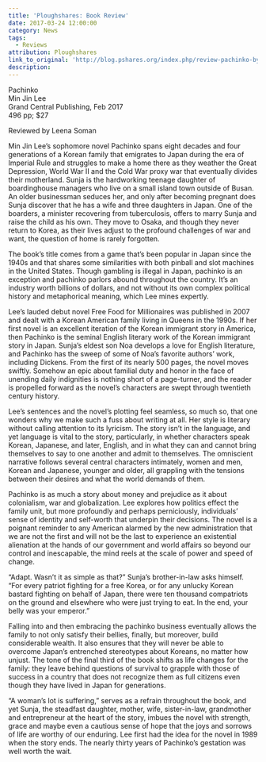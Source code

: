 ```yaml
---
title: 'Ploughshares: Book Review'
date: 2017-03-24 12:00:00
category: News
tags:
  - Reviews
attribution: Ploughshares
link_to_original: 'http://blog.pshares.org/index.php/review-pachinko-by-min-jin-lee/'
description:
---
```



Pachinko
<br>Min Jin Lee
<br>Grand Central Publishing, Feb 2017
<br>496 pp; $27

Reviewed by Leena Soman

Min Jin Lee’s sophomore novel Pachinko spans eight decades and four generations of a Korean family that emigrates to Japan during the era of Imperial Rule and struggles to make a home there as they weather the Great Depression, World War II and the Cold War proxy war that eventually divides their motherland. Sunja is the hardworking teenage daughter of boardinghouse managers who live on a small island town outside of Busan. An older businessman seduces her, and only after becoming pregnant does Sunja discover that he has a wife and three daughters in Japan. One of the boarders, a minister recovering from tuberculosis, offers to marry Sunja and raise the child as his own. They move to Osaka, and though they never return to Korea, as their lives adjust to the profound challenges of war and want, the question of home is rarely forgotten. &nbsp;

The book’s title comes from a game that’s been popular in Japan since the 1940s and that shares some similarities with both pinball and slot machines in the United States. Though gambling is illegal in Japan, pachinko is an exception and pachinko parlors abound throughout the country. It’s an industry worth billions of dollars, and not without its own complex political history and metaphorical meaning, which Lee mines expertly.&nbsp;

Lee’s lauded debut novel Free Food for Millionaires was published in 2007 and dealt with a Korean American family living in Queens in the 1990s. If her first novel is an excellent iteration of the Korean immigrant story in America, then Pachinko is the seminal English literary work of the Korean immigrant story in Japan. Sunja’s eldest son Noa develops a love for English literature, and Pachinko has the sweep of some of Noa’s favorite authors’ work, including Dickens. From the first of its nearly 500 pages, the novel moves swiftly. Somehow an epic about familial duty and honor in the face of unending daily indignities is nothing short of a page-turner, and the reader is propelled forward as the novel’s characters are swept through twentieth century history.&nbsp;

Lee’s sentences and the novel’s plotting feel seamless, so much so, that one wonders why we make such a fuss about writing at all. Her style is literary without calling attention to its lyricism. The story isn’t in the language, and yet language is vital to the story, particularly, in whether characters speak Korean, Japanese, and later, English, and in what they can and cannot bring themselves to say to one another and admit to themselves. The omniscient narrative follows several central characters intimately, women and men, Korean and Japanese, younger and older, all grappling with the tensions between their desires and what the world demands of them.&nbsp;

Pachinko is as much a story about money and prejudice as it about colonialism, war and globalization. Lee explores how politics effect the family unit, but more profoundly and perhaps perniciously, individuals’ sense of identity and self-worth that underpin their decisions. The novel is a poignant reminder to any American alarmed by the new administration that we are not the first and will not be the last to experience an existential alienation at the hands of our government and world affairs so beyond our control and inescapable, the mind reels at the scale of power and speed of change.&nbsp;

“Adapt. Wasn’t it as simple as that?” Sunja’s brother-in-law asks himself. “For every patriot fighting for a free Korea, or for any unlucky Korean bastard fighting on behalf of Japan, there were ten thousand compatriots on the ground and elsewhere who were just trying to eat. In the end, your belly was your emperor.”

Falling into and then embracing the pachinko business eventually allows the family to not only satisfy their bellies, finally, but moreover, build considerable wealth. It also ensures that they will never be able to overcome Japan’s entrenched stereotypes about Koreans, no matter how unjust. The tone of the final third of the book shifts as life changes for the family: they leave behind questions of survival to grapple with those of success in a country that does not recognize them as full citizens even though they have lived in Japan for generations.

“A woman’s lot is suffering,” serves as a refrain throughout the book, and yet Sunja, the steadfast daughter, mother, wife, sister-in-law, grandmother and entrepreneur at the heart of the story, imbues the novel with strength, grace and maybe even a cautious sense of hope that the joys and sorrows of life are worthy of our enduring. Lee first had the idea for the novel in 1989 when the story ends. The nearly thirty years of Pachinko’s gestation was well worth the wait.